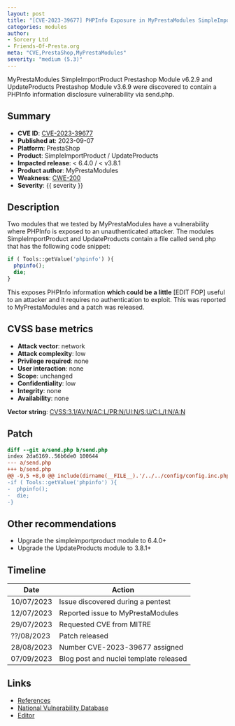 ```yaml
---
layout: post
title: "[CVE-2023-39677] PHPInfo Exposure in MyPrestaModules SimpleImportProduct and UpdateProducts Modules"
categories: modules
author:
- Sorcery Ltd
- Friends-Of-Presta.org
meta: "CVE,PrestaShop,MyPrestaModules"
severity: "medium (5.3)"
---
```


MyPrestaModules SimpleImportProduct Prestashop Module v6.2.9 and UpdateProducts Prestashop Module v3.6.9 were discovered to contain a PHPInfo information disclosure vulnerability via send.php.

## Summary

* **CVE ID**: [CVE-2023-39677](https://cve.mitre.org/cgi-bin/cvename.cgi?name=CVE-2023-39677)
* **Published at**: 2023-09-07
* **Platform**: PrestaShop
* **Product**: SimpleImportProduct / UpdateProducts
* **Impacted release**: < 6.4.0 / < v3.8.1
* **Product author**: MyPrestaModules
* **Weakness**: [CWE-200](https://cwe.mitre.org/data/definitions/200.html)
* **Severity**: {{ severity }}

## Description

Two modules that we tested by MyPrestaModules have a vulnerability where PHPInfo is exposed to an unauthenticated attacker. The modules SimpleImportProduct and UpdateProducts contain a file called send.php that has the following code snippet:

```php
if ( Tools::getValue('phpinfo') ){  
  phpinfo();  
  die;  
}
```

This exposes PHPInfo information **which could be a little** [EDIT FOP] useful to an attacker and it requires no authentication to exploit. This was reported to MyPrestaModules and a patch was released.

## CVSS base metrics

* **Attack vector**: network
* **Attack complexity**: low
* **Privilege required**: none
* **User interaction**: none
* **Scope**: unchanged
* **Confidentiality**: low
* **Integrity**: none
* **Availability**: none

**Vector string**: [CVSS:3.1/AV:N/AC:L/PR:N/UI:N/S:U/C:L/I:N/A:N](https://nvd.nist.gov/vuln-metrics/cvss/v3-calculator?vector=AV:N/AC:L/PR:N/UI:N/S:U/C:L/I:N/A:N)

## Patch

```diff
diff --git a/send.php b/send.php
index 2da6169..56b6de0 100644
--- a/send.php
+++ b/send.php
@@ -9,5 +8,0 @@ include(dirname(__FILE__).'/../../config/config.inc.php');
-if ( Tools::getValue('phpinfo') ){
-  phpinfo();
-  die;
-}
```

## Other recommendations

* Upgrade the simpleimportproduct module to 6.4.0+
* Upgrade the UpdateProducts module to 3.8.1+

## Timeline

| Date | Action |
|--|--|
|10/07/2023	| Issue discovered during a pentest |
|12/07/2023	| Reported issue to MyPrestaModules |
|29/07/2023	| Requested CVE from MITRE |
|??/08/2023	| Patch released |
|28/08/2023	| Number CVE-2023-39677 assigned |
|07/09/2023	| Blog post and nuclei template released |

## Links

* [References](https://blog.sorcery.ie/posts/myprestamodules_phpinfo/)
* [National Vulnerability Database](https://nvd.nist.gov/vuln/detail/CVE-2023-39677)
* [Editor](https://myprestamodules.com/)
